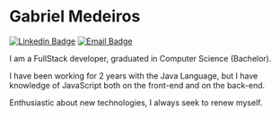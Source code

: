 # Gabriel Medeiros

[![Linkedin Badge](https://img.shields.io/badge/-Gabriel%20Medeiros-6633cc?style=flat-square&logo=Linkedin&logoColor=white&link=https://www.linkedin.com/in/gabriel-medeiros-79a02715a/)](https://www.linkedin.com/in/gabriel-medeiros-goncalves/)
[![Email Badge](https://img.shields.io/badge/-gabriel.m.goncalves@outlook.com-6633cc?style=flat-square&logo=Gmail&logoColor=white&link=mailto:gabriel.m.goncalves@outlook.com)](mailto:gabriel.m.goncalves@outlook.com)

I am a FullStack developer, graduated in Computer Science (Bachelor).

I have been working for 2 years with the Java Language, but I have knowledge of JavaScript both on the front-end and on the back-end.

Enthusiastic about new technologies, I always seek to renew myself.
